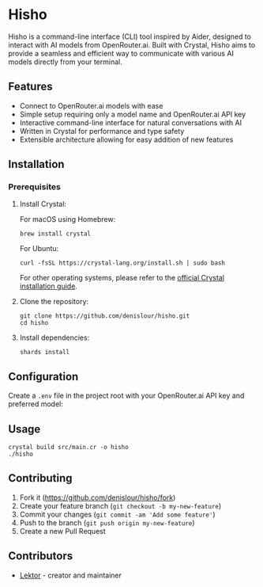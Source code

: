 # Hisho

Hisho is a command-line interface (CLI) tool inspired by Aider, designed to interact with AI models from OpenRouter.ai. Built with Crystal, Hisho aims to provide a seamless and efficient way to communicate with various AI models directly from your terminal.

## Features

- Connect to OpenRouter.ai models with ease
- Simple setup requiring only a model name and OpenRouter.ai API key
- Interactive command-line interface for natural conversations with AI
- Written in Crystal for performance and type safety
- Extensible architecture allowing for easy addition of new features

## Installation

### Prerequisites

1. Install Crystal:

   For macOS using Homebrew:

   ```
   brew install crystal
   ```

   For Ubuntu:

   ```
   curl -fsSL https://crystal-lang.org/install.sh | sudo bash
   ```

   For other operating systems, please refer to the [official Crystal installation guide](https://crystal-lang.org/install/).

2. Clone the repository:

   ```
   git clone https://github.com/denislour/hisho.git
   cd hisho
   ```

3. Install dependencies:
   ```
   shards install
   ```

## Configuration

Create a `.env` file in the project root with your OpenRouter.ai API key and preferred model:

## Usage

```
crystal build src/main.cr -o hisho
./hisho
```

## Contributing

1. Fork it (<https://github.com/denislour/hisho/fork>)
2. Create your feature branch (`git checkout -b my-new-feature`)
3. Commit your changes (`git commit -am 'Add some feature'`)
4. Push to the branch (`git push origin my-new-feature`)
5. Create a new Pull Request

## Contributors

- [Lektor](https://github.com/your-github-user) - creator and maintainer
